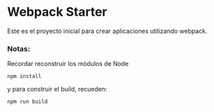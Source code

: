# Webpack Starter

Este es el proyecto inicial para crear aplicaciones utilizando webpack.

### Notas:
Recordar reconstruir los módulos de Node
```
npm install
```

y para construir el build, recueden:
```
npm run build
```